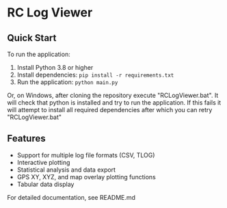 # RC Log Viewer

## Quick Start

To run the application:

1. Install Python 3.8 or higher
2. Install dependencies: `pip install -r requirements.txt`
3. Run the application: `python main.py`

Or, on Windows, after cloning the repository execute "RCLogViewer.bat". It will check that python is installed and try to run the application. If this fails it will attempt to install all required dependencies after which you can retry "RCLogViewer.bat"

## Features

- Support for multiple log file formats (CSV, TLOG)
- Interactive plotting
- Statistical analysis and data export
- GPS XY, XYZ, and map overlay plotting functions
- Tabular data display

For detailed documentation, see README.md
